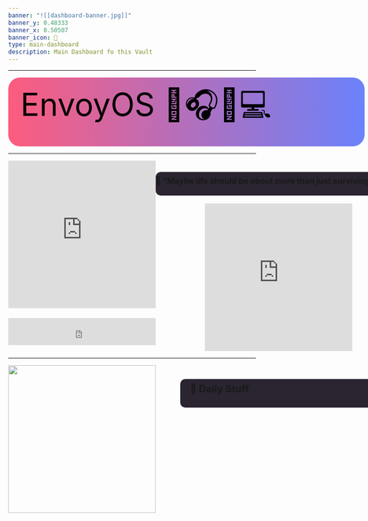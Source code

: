 ```yaml
---
banner: "![[dashboard-banner.jpg]]"
banner_y: 0.48333
banner_x: 0.50507
banner_icon: 🦄
type: main-dashboard
description: Main Dashboard fo this Vault
---
```


---

  <div
    style="
      width: 700px;
      height: 120px;
      font-size: 64px;
      border: none;
      margin: auto;
      padding-left: 25px;
      padding-top: 10px;
      padding-bottom: 10px;
      border-radius: 24px;
      background-image: linear-gradient(to right, #fc5c7d, #6a82fb);
      color: black;
    "
  >
    EnvoyOS 🎒🎧🔭💻
  </div>

---

<div style="display: flex">
  <div style="display: flex; flex-direction: column; width: 350px">
    <iframe
      src="https://indify.co/widgets/live/clock/elymBZtz90E1w4diRVQO"
      width="300px"
      height="300px"
      style="border: none; outline: none"
    ></iframe>
    <iframe
      src="https://indify.co/widgets/live/button/gBEMNKYQvHcEMC9Y1YRt"
      height="55px"
      style="margin-top: 20px;border: none; outline: none"
    ></iframe>
  </div>
  <div>
    <h3
      style="
        height: 40px;
        padding-top: 8px;
        width: 500px;
        border-radius: 10px;
        background-color: rgba(43, 36, 49, 1);
      "
    >
      🌟 “Maybe life should be about more than just surviving.”
    </h3>
    <iframe
      src="https://indify.co/widgets/live/quotes/jiHKjbXqAIEsTLY5H8Yo"
      width="300px"
      height="300px"
      style="margin-left: 100px;border: none; outline: none"
    ></iframe>
  </div>
</div>


---

<div style="display: flex">
  <img
    src="https://i.ibb.co/df0f70L/logo.png"
    style="width: 300px; height: 300px"
  />
  <div style="display: flex; flex-direction: column">
    <h3
      style="
        height: 50px;
        padding-top: 8px;
        padding-left: 20px;
        margin-left: 50px;
        width: 400px;
        border-radius: 10px;
        background-color: rgba(43, 36, 49, 1);
        border: none;
        font-size: 24px;
        outline:  none;
        
      "
    >
      🔭 currently...
    </h3>
    <span
      style="
        padding-top: 8px;
        padding-left: 20px;
        margin-left: 50px;
        font-size: 20px;
      "
      >📌 watching - Breaking Bad</span
    >
    <span
      style="
        padding-top: 8px;
        padding-left: 20px;
        margin-left: 50px;
        font-size: 20px;
      "
      >📌 Obsessed with NFTs and Blockchain</span
    >
    <span
      style="
        padding-top: 8px;
        padding-left: 20px;
        margin-left: 50px;
        font-size: 20px;
      "
      >📌 waiting for college</span
    >
  </div>
</div>



---

<div
  style="
    width: 80%;
    height: 50px;
    font-size: 32px;
    background-color: rgba(240, 27, 247, 0.2);
    padding-left: 16px;
    border-radius: 16px;
  "
>
  📅 Daily Stuff
</div>

# [[ Daily Note]]
# [[ Notebooks]]
# [[ Grow Room]]
# [[ Advanced Goal Tracker]]

---

<div
  style="
    width: 80%;
    height: 50px;
    font-size: 32px;
    background-color: rgba(255, 165, 165, 0.2);
    padding-left: 16px;
    border-radius: 16px;
  "
>
  🤓 Personal Stuff
</div>

# [[ Journal]]
# [[ Bucket List]]
# [[ Travel]]
# [[ brain dump]]
# [[ People]]



---

<iframe src="https://indify.co/widgets/live/weather/CZhmQPWG6GG34zgaCaFC" width ="700px" height="250px"></iframe>

---

<div
  style="
    width: 80%;
    height: 50px;
    font-size: 32px;
    background: rgb(34,193,195);  
background: linear-gradient(0deg, rgba(34,193,195,0.6516981792717087) 0%, rgba(253,187,45,0.676908263305322) 100%);
    padding-left: 16px;
    border-radius: 16px;
    font-weight: 800;
  "
>
  ✏️ Life
</div>

# [[ 2022 Goals and Reflections]]
# [[ Dream Life]]
# [[ Reading]]
# [[ Grow Room]]
# [[ Tasks]]

---

<iframe src="https://indify.co/widgets/live/calendar/UjHLFXlIRCpoMS9Lu8bq" height="600px" width="100%" ></iframe>

---
---
